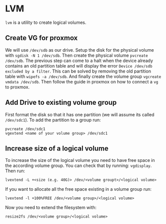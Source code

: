 # LVM

`lvm` is a utility to create logical volumes.

## Create VG for proxmox

We will use `/dev/sdb` as our drive.
Setup the disk for the physical volume with `sgdisk -N 1 /dev/sdb`.
Then create the physical volume `pvcreate /dev/sdb`.
The previous step can come to a halt when the device already contains an old
partition table and will display the error `Device /dev/sdb excluded by a filter`.
This can be solved by removing the old partition table with `wipefs -a /dev/sdb`.
And finally create the volume group `vgcreate vmdata /dev/sdb`.
Then follow the guide in proxmox on how to connect a `vg` to proxmox.

## Add Drive to existing volume group

First format the disk so that it has one partition (we will assume its called
`/dev/sdc1`).
To add the partition to a group run:

```shell
pvcreate /dev/sdc1
vgextend <name of your volume group> /dev/sdc1
```

## Increase size of a logical volume

To increase the size of the logical volume you need to have free space in the
according volume group. You can check that by running: `vgdisplay`.
Then run:

```shell
lvextend -L +<size (e.g. 40G)> /dev/<volume groupt>/<logical volume>
```

If you want to allocate all the free space existing in a volume group run:

```shell
lvextend -l +100%FREE /dev/<volume group>/<logical volume>
```

Now you need to extend the filesystem with:

```shell
resize2fs /dev/<volume group>/<logical volume>
```
